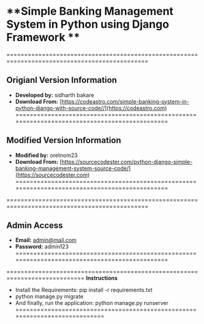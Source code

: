 # **Simple Banking Management System in Python using Django Framework **

==============================================================================================
## **Origianl Version Information**
- **Developed by:** sidharth bakare
- **Download From:** [https://codeastro.com/simple-banking-system-in-python-django-with-source-code//](https://codeastro.com)
==============================================================================================
## **Modified Version Information**
- **Modified by:** oretnom23
- **Download From:** [https://sourcecodester.com/python-django-simple-banking-management-system-source-code/](https://sourcecodester.com)
==============================================================================================


==============================================================================================
## **Admin Access**
- **Email:** admin@mail.com
- **Password:** admin123
==============================================================================================

============================================================================
**Instructions**
- Install the Requirements: pip install -r requirements.txt
- python manage.py migrate
- And finally, run the application: python manage.py runserver
============================================================================
